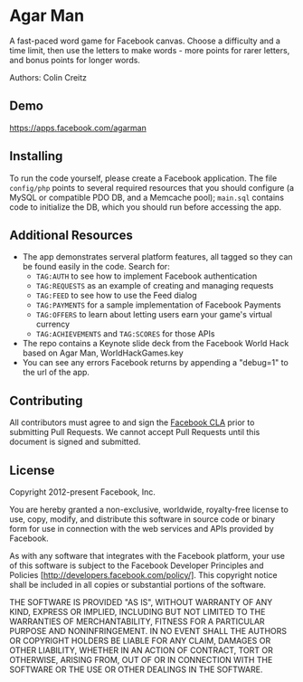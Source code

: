 # Agar Man

A fast-paced word game for Facebook canvas. Choose a difficulty and a time limit, then use the letters to make words - more points for rarer letters, and bonus points for longer words.

Authors: Colin Creitz

## Demo

https://apps.facebook.com/agarman

## Installing

To run the code yourself, please create a Facebook application. The file `config/php` points to several required resources that you should configure (a MySQL or compatible PDO DB, and a Memcache pool); `main.sql` contains code to initialize the DB, which you should run before accessing the app.

## Additional Resources

 * The app demonstrates serveral platform features, all tagged so they can be found easily in the code. Search for:
   * `TAG:AUTH` to see how to implement Facebook authentication
   * `TAG:REQUESTS` as an example of creating and managing requests
   * `TAG:FEED` to see how to use the Feed dialog
   * `TAG:PAYMENTS` for a sample implementation of Facebook Payments
   * `TAG:OFFERS` to learn about letting users earn your game's virtual currency
   * `TAG:ACHIEVEMENTS` and `TAG:SCORES`  for those APIs
 * The repo contains a Keynote slide deck from the Facebook World Hack based on Agar Man, WorldHackGames.key
 * You can see any errors Facebook returns by appending a "debug=1" to the url of the app.

## Contributing

All contributors must agree to and sign the [Facebook CLA](https://developers.facebook.com/opensource/cla) prior to submitting Pull Requests. We cannot accept Pull Requests until this document is signed and submitted.

## License

Copyright 2012-present Facebook, Inc.

You are hereby granted a non-exclusive, worldwide, royalty-free license to use, copy, modify, and distribute this software in source code or binary form for use in connection with the web services and APIs provided by Facebook.

As with any software that integrates with the Facebook platform, your use of this software is subject to the Facebook Developer Principles and Policies [http://developers.facebook.com/policy/]. This copyright notice shall be included in all copies or substantial portions of the software.

THE SOFTWARE IS PROVIDED "AS IS", WITHOUT WARRANTY OF ANY KIND, EXPRESS OR IMPLIED, INCLUDING BUT NOT LIMITED TO THE WARRANTIES OF MERCHANTABILITY, FITNESS FOR A PARTICULAR PURPOSE AND NONINFRINGEMENT. IN NO EVENT SHALL THE AUTHORS OR COPYRIGHT HOLDERS BE LIABLE FOR ANY CLAIM, DAMAGES OR OTHER LIABILITY, WHETHER IN AN ACTION OF CONTRACT, TORT OR OTHERWISE, ARISING FROM, OUT OF OR IN CONNECTION WITH THE SOFTWARE OR THE USE OR OTHER DEALINGS IN THE SOFTWARE.
